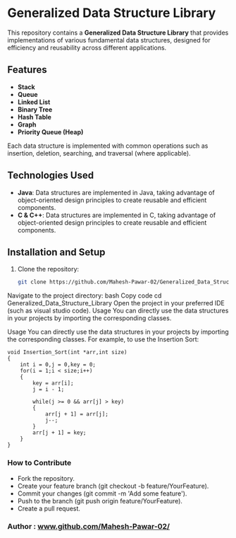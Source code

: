 # Generalized Data Structure Library

This repository contains a **Generalized Data Structure Library** that provides implementations of various fundamental data structures, designed for efficiency and reusability across different applications.

## Features

- **Stack**
- **Queue**
- **Linked List**
- **Binary Tree**
- **Hash Table**
- **Graph**
- **Priority Queue (Heap)**

Each data structure is implemented with common operations such as insertion, deletion, searching, and traversal (where applicable).

## Technologies Used

- **Java**: Data structures are implemented in Java, taking advantage of object-oriented design principles to create reusable and efficient components.
- **C & C++**: Data structures are implemented in C, taking advantage of object-oriented design principles to create reusable and efficient components.
  
## Installation and Setup

1. Clone the repository:
   ```bash
   git clone https://github.com/Mahesh-Pawar-02/Generalized_Data_Structure_Library.git
Navigate to the project directory:
bash
Copy code
cd Generalized_Data_Structure_Library
Open the project in your preferred IDE (such as visual studio code).
Usage
You can directly use the data structures in your projects by importing the corresponding classes.

Usage
You can directly use the data structures in your projects by importing the corresponding classes. For example, to use the Insertion Sort:

```
void Insertion_Sort(int *arr,int size)
{
    int i = 0,j = 0,key = 0;
    for(i = 1;i < size;i++)
    {
        key = arr[i];
        j = i - 1;

        while(j >= 0 && arr[j] > key)
        {
            arr[j + 1] = arr[j];
            j--;
        }
        arr[j + 1] = key;
    }
}
```
### How to Contribute
- Fork the repository.
- Create your feature branch (git checkout -b feature/YourFeature).
- Commit your changes (git commit -m 'Add some feature').
- Push to the branch (git push origin feature/YourFeature).
- Create a pull request.

### Author : www.github.com/Mahesh-Pawar-02/
